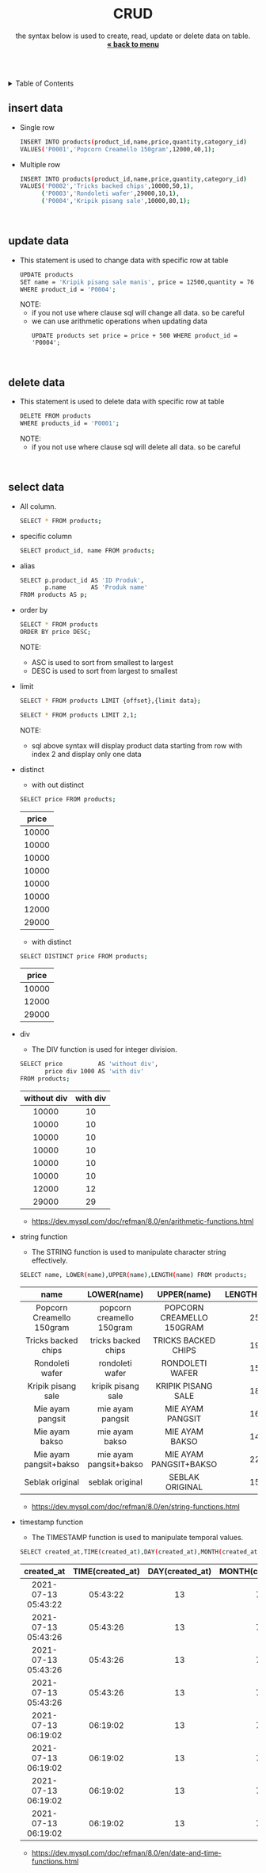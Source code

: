 
<p align="center">
    <h1 align="center">CRUD</h1>
    <p align="center">
        the syntax below is used to create, read, update or delete data on table.<br />
        <a href="../README.md"><strong>« back to menu</strong></a>
    </p>
    <br />
    <br />
</p>

<details close="close">
  <summary>Table of Contents</summary>
  <ul>
    <li><a href="#insert-data">insert data</a></li>
    <li><a href="#update-data">update data</a></li>
    <li><a href="#delete-data">delete data</a></li>
  </ul>
</details>

## insert data
* Single row
    ```sh
    INSERT INTO products(product_id,name,price,quantity,category_id) 
    VALUES('P0001','Popcorn Creamello 150gram',12000,40,1);
    ```
* Multiple row
    ```sh
    INSERT INTO products(product_id,name,price,quantity,category_id) 
    VALUES('P0002','Tricks backed chips',10000,50,1),
          ('P0003','Rondoleti wafer',29000,10,1),
          ('P0004','Kripik pisang sale',10000,80,1);
    ```
<br />

## update data
*   This statement is used to change data with specific row at table
    ```sh
    UPDATE products 
    SET name = 'Kripik pisang sale manis', price = 12500,quantity = 76 
    WHERE product_id = 'P0004';
    ```
    NOTE:  
    - if you not use where clause sql will change all data. so be careful
    - we can use arithmetic operations when updating data
        ```
        UPDATE products set price = price + 500 WHERE product_id = 'P0004';
        ```
<br />

## delete data
*   This statement is used to delete data with specific row at table
    ```sh
    DELETE FROM products
    WHERE products_id = 'P0001';
    ```
    NOTE:  
    - if you not use where clause sql will delete all data. so be careful
<br />

## select data
* All column. 
    ```sh
    SELECT * FROM products;
    ```
    
* specific column
    ```sh
    SELECT product_id, name FROM products;
    ```

* alias
    ```sh
    SELECT p.product_id AS 'ID Produk', 
           p.name       AS 'Produk name' 
    FROM products AS p;
    ```

* order by
    ```sh
    SELECT * FROM products 
    ORDER BY price DESC;
    ```
    NOTE:  
    - ASC is used to sort from smallest to largest
    - DESC is used to sort from largest to smallest

* limit
    ```sh
    SELECT * FROM products LIMIT {offset},{limit data};
    ```
    ```sh
    SELECT * FROM products LIMIT 2,1;
    ```
    NOTE:  
    - sql above syntax will display product data starting from row with index 2 and display only one data

* distinct
    - with out distinct
    ```sh
    SELECT price FROM products;
    ```
    | price |
    | :---: |
    | 10000 |
    | 10000 |
    | 10000 |
    | 10000 |
    | 10000 |
    | 10000 |
    | 12000 |
    | 29000 |
    - with distinct
    ```sh
    SELECT DISTINCT price FROM products;
    ```
    | price |
    | :---: |
    | 10000 |
    | 12000 |
    | 29000 |

* div
    - The DIV function is used for integer division.
    ```sh
    SELECT price          AS 'without div', 
           price div 1000 AS 'with div' 
    FROM products;
    ```
    | without div | with div |
    |:---:        |:---:     |
    |       10000 |       10 |
    |       10000 |       10 |
    |       10000 |       10 |
    |       10000 |       10 |
    |       10000 |       10 |
    |       10000 |       10 |
    |       12000 |       12 |
    |       29000 |       29 |

    - https://dev.mysql.com/doc/refman/8.0/en/arithmetic-functions.html

* string function
    - The STRING function is used to manipulate character string effectively.
    ```sh
    SELECT name, LOWER(name),UPPER(name),LENGTH(name) FROM products;
    ```
    | name | LOWER(name) | UPPER(name) | LENGTH(name) |
    | :---: | :---: | :---: | :---: |
    | Popcorn Creamello 150gram | popcorn creamello 150gram | POPCORN CREAMELLO 150GRAM |           25 |
    | Tricks backed chips       | tricks backed chips       | TRICKS BACKED CHIPS       |           19 |
    | Rondoleti wafer           | rondoleti wafer           | RONDOLETI WAFER           |           15 |
    | Kripik pisang sale        | kripik pisang sale        | KRIPIK PISANG SALE        |           18 |
    | Mie ayam pangsit          | mie ayam pangsit          | MIE AYAM PANGSIT          |           16 |
    | Mie ayam bakso            | mie ayam bakso            | MIE AYAM BAKSO            |           14 |
    | Mie ayam pangsit+bakso    | mie ayam pangsit+bakso    | MIE AYAM PANGSIT+BAKSO    |           22 |
    | Seblak original           | seblak original           | SEBLAK ORIGINAL           |           15 |

    - https://dev.mysql.com/doc/refman/8.0/en/string-functions.html

* timestamp function
    - The TIMESTAMP function is used to manipulate temporal values.
    ```sh
    SELECT created_at,TIME(created_at),DAY(created_at),MONTH(created_at),YEAR(created_at) FROM products;
    ```
    | created_at | TIME(created_at) | DAY(created_at) | MONTH(created_at) | YEAR(created_at) |
    | :---: | :---: | :---: | :---: | :---: |
    | 2021-07-13 05:43:22 | 05:43:22         |              13 |                 7 |             2021 |
    | 2021-07-13 05:43:26 | 05:43:26         |              13 |                 7 |             2021 |
    | 2021-07-13 05:43:26 | 05:43:26         |              13 |                 7 |             2021 |
    | 2021-07-13 05:43:26 | 05:43:26         |              13 |                 7 |             2021 |
    | 2021-07-13 06:19:02 | 06:19:02         |              13 |                 7 |             2021 |
    | 2021-07-13 06:19:02 | 06:19:02         |              13 |                 7 |             2021 |
    | 2021-07-13 06:19:02 | 06:19:02         |              13 |                 7 |             2021 |
    | 2021-07-13 06:19:02 | 06:19:02         |              13 |                 7 |             2021 |

    - https://dev.mysql.com/doc/refman/8.0/en/date-and-time-functions.html
<br />
